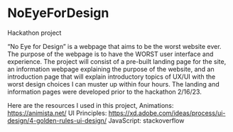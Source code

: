 # NoEyeForDesign
Hackathon project

“No Eye for Design” is a webpage that aims to be the worst website ever. The purpose of the webpage is to have the WORST user interface and experience. The project will consist of a pre-built landing page for the site, an information webpage explaining the purpose of the website, and an introduction page that will explain introductory topics of UX/UI with the worst design choices I can muster up within four hours. The landing and information pages were developed prior to the hackathon 2/16/23.


Here are the resources I used in this project,
Animations: https://animista.net/
UI Principles: https://xd.adobe.com/ideas/process/ui-design/4-golden-rules-ui-design/
JavaScript: stackoverflow
